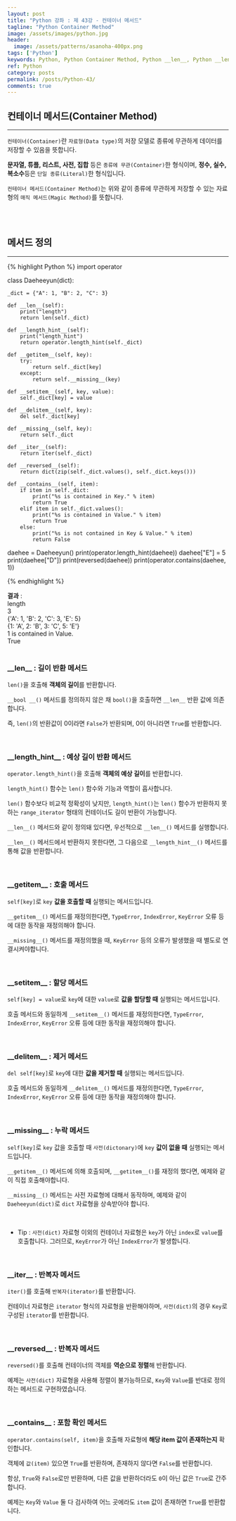 ```yaml
---
layout: post
title: "Python 강좌 : 제 43강 - 컨테이너 메서드"
tagline: "Python Container Method"
image: /assets/images/python.jpg
header:
  image: /assets/patterns/asanoha-400px.png
tags: ['Python']
keywords: Python, Python Container Method, Python __len__, Python __length_hint__, Python __getitem__, Python __setitem__, Python __delitem__, Python __missing__,Python __iter__,Python __reversed__,Python __contains__
ref: Python
category: posts
permalink: /posts/Python-43/
comments: true
---
```


## 컨테이너 메서드(Container Method) ##
----------

`컨테이너(Container)`란 `자료형(Data type)`의 저장 모델로 종류에 무관하게 데이터를 저장할 수 있음을 뜻합니다.

**문자열, 튜플, 리스트, 사전, 집합** 등은 `종류에 무관(Container)`한 형식이며, **정수, 실수, 복소수**등은 `단일 종류(Literal)`한 형식입니다.

`컨테이너 메서드(Container Method)`는 위와 같이 종류에 무관하게 저장할 수 있는 자료형의 `매직 메서드(Magic Method)`를 뜻합니다.

<br>
<br>

## 메서드 정의 ##
----------

{% highlight Python %}
import operator


class Daeheeyun(dict):

    _dict = {"A": 1, "B": 2, "C": 3}

    def __len__(self):
        print("length")
        return len(self._dict)

    def __length_hint__(self):
        print("length_hint")
        return operator.length_hint(self._dict)

    def __getitem__(self, key):
        try:
            return self._dict[key]
        except:
            return self.__missing__(key)

    def __setitem__(self, key, value):
        self._dict[key] = value

    def __delitem__(self, key):
        del self._dict[key]

    def __missing__(self, key):
        return self._dict

    def __iter__(self):
        return iter(self._dict)

    def __reversed__(self):
        return dict(zip(self._dict.values(), self._dict.keys()))

    def __contains__(self, item):
        if item in self._dict:
            print("%s is contained in Key." % item)
            return True
        elif item in self._dict.values():
            print("%s is contained in Value." % item)
            return True
        else:
            print("%s is not contained in Key & Value." % item)
            return False


daehee = Daeheeyun()
print(operator.length_hint(daehee))
daehee["E"] = 5
print(daehee["D"])
print(reversed(daehee))
print(operator.contains(daehee, 1))

{% endhighlight %}

**결과**
:    
length<br>
3<br>
{'A': 1, 'B': 2, 'C': 3, 'E': 5}<br>
{1: 'A', 2: 'B', 3: 'C', 5: 'E'}<br>
1 is contained in Value.<br>
True<br>
<br>


### \_\_len\_\_ : 길이 반환 메서드 ###

`len()`을 호출해 **객체의 길이**를 반환합니다.

`__bool __()` 메서드를 정의하지 않은 채 `bool()`을 호출하면 `__len__` 반환 값에 의존합니다.

즉, `len()`의 반환값이 0이라면 `False`가 반환되며, 0이 아니라면 `True`를 반환합니다.

<br>

### \_\_length_hint\_\_ : 예상 길이 반환 메서드 ###

`operator.length_hint()`을 호출해 **객체의 예상 길이**를 반환합니다.

`length_hint()` 함수는 `len()` 함수와 기능과 역할이 흡사합니다.

`len()` 함수보다 비교적 정확성이 낮지만, `length_hint()`는 `len()` 함수가 반환하지 못하는 `range_iterator` 형태의 컨테이너도 길이 반환이 가능합니다.

`__len__()` 메서드와 같이 정의돼 있다면, 우선적으로 `__len__()` 메서드를 실행합니다.

`__len__()` 메서드에서 반환하지 못한다면, 그 다음으로 `__length_hint__()` 메서드를 통해 값을 반환합니다.

<br>

### \_\_getitem\_\_ : 호출 메서드 ###

`self[key]`로 `key` **값을 호출할 때** 실행되는 메서드입니다.

`__getitem__()` 메서드를 재정의한다면, `TypeError`, `IndexError`, `KeyError` 오류 등에 대한 동작을 재정의해야 합니다.

`__missing__()` 메서드를 재정의했을 때, `KeyError` 등의 오류가 발생했을 때 별도로 연결시켜야합니다.

<br>

### \_\_setitem\_\_ : 할당 메서드 ###

`self[key] = value`로 `key`에 대한 `value`로 **값을 할당할 때** 실행되는 메서드입니다.

호출 메서드와 동일하게 `__setitem__()` 메서드를 재정의한다면, `TypeError`, `IndexError`, `KeyError` 오류 등에 대한 동작을 재정의해야 합니다.

<br>

### \_\_delitem\_\_ : 제거 메서드 ###

`del self[key]`로 `key`에 대한 **값을 제거할 때** 실행되는 메서드입니다.

호출 메서드와 동일하게 `__delitem__()` 메서드를 재정의한다면, `TypeError`, `IndexError`, `KeyError` 오류 등에 대한 동작을 재정의해야 합니다.

<br>

### \_\_missing\_\_ : 누락 메서드 ###

`self[key]`로 `key` 값을 호출할 때 `사전(dictonary)`에 `key` **값이 없을 때** 실행되는 메서드입니다.

`__getitem__()` 메서드에 의해 호출되며, `__getitem__()`를 재정의 했다면, 예제와 같이 직접 호출해야합니다.

`__missing__()` 메서드는 사전 자료형에 대해서 동작하며, 예제와 같이 `Daeheeyun(dict)`로 `dict` 자료형을 상속받아야 합니다.

<br>

* Tip : `사전(dict)` 자료형 이외의 컨테이너 자료형은 `key`가 아닌 `index`로 `value`를 호출합니다. 그러므로, `KeyError`가 아닌 `IndexError`가 발생합니다.

<br>

### \_\_iter\_\_ : 반복자 메서드 ###

`iter()`를 호출해 `반복자(iterator)`를 반환합니다.

컨테이너 자료형은 `iterator` 형식의 자료형을 반환해야하며, `사전(dict)`의 경우 `Key`로 구성된 `iterator`를 반환합니다.

<br>

### \_\_reversed\_\_ : 반복자 메서드 ###

`reversed()`를 호출해 컨테이너의 객체를 **역순으로 정렬**해 반환합니다.

예제는 `사전(dict)` 자료형을 사용해 정렬이 불가능하므로, `Key`와 `Value`를 반대로 정의하는 메서드로 구현하였습니다.

<br>

### \_\_contains\_\_ : 포함 확인 메서드 ###

`operator.contains(self, item)`을 호출해 자료형에 **해당 item 값이 존재하는지** 확인합니다.

객체에 `값(item)` 있으면 `True`를 반환하며, 존재하지 않다면 `False`를 반환합니다.

항상, `True`와 `False`로만 반환하며, 다른 값을 반환하더라도 `0`이 아닌 값은 `True`로 간주합니다.

예제는 `Key`와 `Value` 둘 다 검사하여 어느 곳에라도 `item` 값이 존재하면 `True`를 반환합니다.

<br>